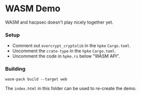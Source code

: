 # WASM Demo

WASM and hacpsec doesn't play nicely together yet.

### Setup

- Comment out `evercrypt_cryptolib` in the `hpke` `Cargo.toml`.
- Uncomment the `crate-type` in the `hpke` `Cargo.toml`.
- Uncomment the code in `hpke.rs` below "WASM API".

### Building

```
wasm-pack build --target web
```

The `index.html` in this folder can be used to re-create the demo.
